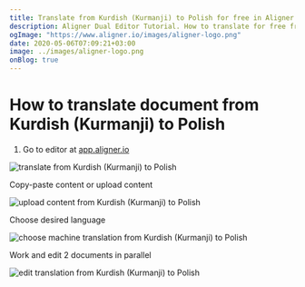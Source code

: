```yaml
---
title: Translate from Kurdish (Kurmanji) to Polish for free in Aligner Editor
description: Aligner Dual Editor Tutorial. How to translate for free from Kurdish (Kurmanji) to Polish. Aligner is multilingual document management platform. 
ogImage: "https://www.aligner.io/images/aligner-logo.png"
date: 2020-05-06T07:09:21+03:00
image: ../images/aligner-logo.png
onBlog: true
---
```


# How to translate document from Kurdish (Kurmanji) to Polish

1. Go to editor at [app.aligner.io](https://app.aligner.io "Aligner App web page")

![translate from Kurdish (Kurmanji) to Polish](../aligner-blank-editor.png "translate from Kurdish (Kurmanji) to Polish")

Copy-paste content or upload content

![upload content from Kurdish (Kurmanji) to Polish](../aligner-uploaded-document.png "upload content from Kurdish (Kurmanji) to Polish")

Choose desired language

![choose machine translation from Kurdish (Kurmanji) to Polish](../aligner-language-dropdown.png "choose machine translation from Kurdish (Kurmanji) to Polish")

Work and edit 2 documents in parallel

![edit translation from Kurdish (Kurmanji) to Polish](../aligner-double-sitded-editor.png "edit translation from Kurdish (Kurmanji) to Polish")

